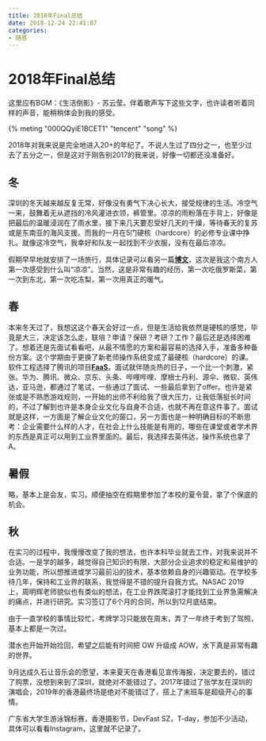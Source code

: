 ```yaml
---
title: 2018年Final总结
date: 2018-12-24 22:41:07
categories: 
- 随感
---
```


# 2018年Final总结

这里应有BGM：《生活倒影》- 苏云莹。伴着歌声写下这些文字，也许读者听着同样的声音，能稍稍体会到我的感受。

{% meting "000QQyiE1BCET1" "tencent" "song" %}

2018年对我来说是完全地进入20+的年纪了。不说人生过了四分之一，也至少过去了五分之一，但是这对于刚告别2017的我来说，好像一切都还没准备好。

<!-- more -->


## 冬

深圳的冬天越来越反复无常，好像没有勇气下决心长大，接受规律的生活。冷空气一来，鼓舞着无从遮挡的冷风灌进衣领，裤管里。凉凉的雨粉落在手背上，好像是把最后的温暖浸润在了雨水里，接下来几天要忍受好几天的干燥，等待春天的复苏或是东南亚的海风支援。而我的一月在5门硬核（hardcore）的必修专业课中挣扎。就像这冷空气，我幸好和队友一起找到不少衣服，没有在最后凉凉。

假期早早地就安排了一场旅行，具体记录可以看另一篇[**博文**](https://blog.liziwl.cn/2018/01/30/travelogue-HAERBIN/)，这次是我这个南方人第一次感受到什么叫“凉凉”。当然，这是非常有趣的经历，第一次吃俄罗斯菜，第一次到东北，第一次吃冻梨，第一次用真正的暖气。

## 春

本来冬天过了，我想这这个春天会好过一点，但是生活给我依然是硬核的感觉，毕竟是大三，决定该怎么走，联培？申请？保研？考研？工作？最后还是选择困难了。想着还是先面试看看吧，从最不情愿的方案和最容易的选择入手，准备多种备份方案。这个学期由于更换了新老师操作系统变成了最硬核（hardcore）的课。软件工程选择了腾讯的项目[**FaaS**](https://github.com/liziwl/faas)。面试就伴随炎热的日子，一个比一个刺激，紧张。华为、腾讯、微众、京东、头条、哔哩哔哩、摩根士丹利、源伞、微软、英伟达，亚马逊，都通过了笔试，一些通过了面试、一些最后拿到了offer。也许是紧张或是不熟悉游戏规则，一开始的出师不利给我了很大压力，让我低落挺长时间的，不过了解到也许是本身企业文化与自身不合适，也就不再在意这件事了。面试就是这样，一方面是了解企业文化的窗口，另一方面也是一种明确目标的不断思考：企业需要什么样的人才，在社会上什么技能是有用的，哪些在课堂或者学术界的东西是真正可以用到工业界里面的。最后，我选择去英伟达，操作系统也拿了A。

## 暑假

略，基本上是会友，实习。顺便抽空在假期里参加了本校的夏令营，拿了个保底的机会。

## 秋

在实习的过程中，我慢慢改变了我的想法，也许本科毕业就去工作，对我来说并不合适。一是学的越多，越觉得自己知识的有限，大部分企业追求的稳定和易维护的业务功能，所以想推进或学习最前沿的技术，基本依赖自身的兴趣驱动。在学校多待几年，保持和工业界的联系，我觉得是不错的提升自我方式。NASAC 2019 上，周明辉老师貌似也有类似的想法，在工业界跌爬滚打才能找到工业界急需解决的痛点，并进行研究。实习签订了6个月的合同，所以到12月底结束。

由于一直学校的事情比较忙，考牌学习只能放在周末，弄了一年终于考到了驾照，基本上都是一次过。

潜水也开始开始捡回，希望之后能有时间把 OW 升级成 AOW，水下真是非常有趣的世界。

9月达成久石让音乐会的愿望，本来夏天在香港看见宣传海报，决定要去的，错过了购票，没想到来到了深圳，就绝对不能错过了。2017年错过了张学友在深圳的演唱会，2019年的香港最终场是绝对不能错过了，搭上了末班车是超级开心的事情。

广东省大学生游泳锦标赛，香港摄影节，DevFast SZ，T-day，参加不少活动，具体可以看看Instagram，这里就不记录了。
